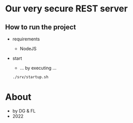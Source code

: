 # Our very secure REST server

## How to run the project

* requirements
	* NodeJS
		
* start
	* ... by executing ...

	```bash
	./srv/startup.sh
	```

# About

* by DG & FL
* 2022